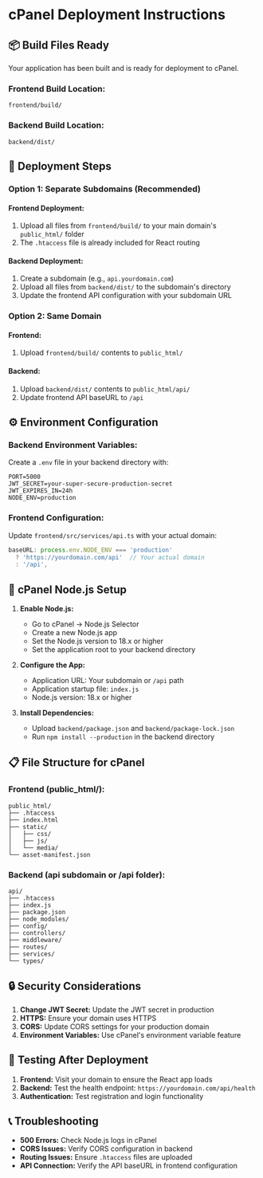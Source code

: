 # cPanel Deployment Instructions

## 📦 **Build Files Ready**

Your application has been built and is ready for deployment to cPanel.

### **Frontend Build Location:**
```
frontend/build/
```

### **Backend Build Location:**
```
backend/dist/
```

## 🚀 **Deployment Steps**

### **Option 1: Separate Subdomains (Recommended)**

#### **Frontend Deployment:**
1. Upload all files from `frontend/build/` to your main domain's `public_html/` folder
2. The `.htaccess` file is already included for React routing

#### **Backend Deployment:**
1. Create a subdomain (e.g., `api.yourdomain.com`)
2. Upload all files from `backend/dist/` to the subdomain's directory
3. Update the frontend API configuration with your subdomain URL

### **Option 2: Same Domain**

#### **Frontend:**
1. Upload `frontend/build/` contents to `public_html/`

#### **Backend:**
1. Upload `backend/dist/` contents to `public_html/api/`
2. Update frontend API baseURL to `/api`

## ⚙️ **Environment Configuration**

### **Backend Environment Variables:**
Create a `.env` file in your backend directory with:
```env
PORT=5000
JWT_SECRET=your-super-secure-production-secret
JWT_EXPIRES_IN=24h
NODE_ENV=production
```

### **Frontend Configuration:**
Update `frontend/src/services/api.ts` with your actual domain:
```typescript
baseURL: process.env.NODE_ENV === 'production' 
  ? 'https://yourdomain.com/api'  // Your actual domain
  : '/api',
```

## 🔧 **cPanel Node.js Setup**

1. **Enable Node.js:**
   - Go to cPanel → Node.js Selector
   - Create a new Node.js app
   - Set the Node.js version to 18.x or higher
   - Set the application root to your backend directory

2. **Configure the App:**
   - Application URL: Your subdomain or `/api` path
   - Application startup file: `index.js`
   - Node.js version: 18.x or higher

3. **Install Dependencies:**
   - Upload `backend/package.json` and `backend/package-lock.json`
   - Run `npm install --production` in the backend directory

## 📋 **File Structure for cPanel**

### **Frontend (public_html/):**
```
public_html/
├── .htaccess
├── index.html
├── static/
│   ├── css/
│   ├── js/
│   └── media/
└── asset-manifest.json
```

### **Backend (api subdomain or /api folder):**
```
api/
├── .htaccess
├── index.js
├── package.json
├── node_modules/
├── config/
├── controllers/
├── middleware/
├── routes/
├── services/
└── types/
```

## 🔒 **Security Considerations**

1. **Change JWT Secret:** Update the JWT secret in production
2. **HTTPS:** Ensure your domain uses HTTPS
3. **CORS:** Update CORS settings for your production domain
4. **Environment Variables:** Use cPanel's environment variable feature

## 🧪 **Testing After Deployment**

1. **Frontend:** Visit your domain to ensure the React app loads
2. **Backend:** Test the health endpoint: `https://yourdomain.com/api/health`
3. **Authentication:** Test registration and login functionality

## 📞 **Troubleshooting**

- **500 Errors:** Check Node.js logs in cPanel
- **CORS Issues:** Verify CORS configuration in backend
- **Routing Issues:** Ensure `.htaccess` files are uploaded
- **API Connection:** Verify the API baseURL in frontend configuration
